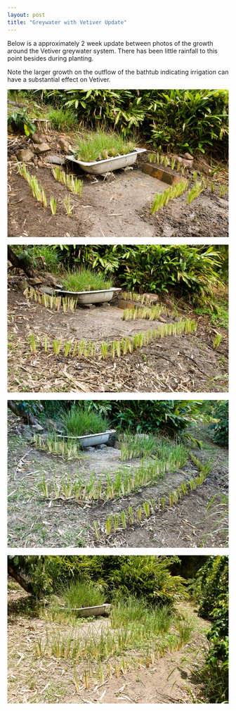```yaml
---
layout: post
title: "Greywater with Vetiver Update"
---
```

Below is a approximately 2 week update between photos of the growth around the Vetiver greywater system. There has been little rainfall to this point besides during planting.

Note the larger growth on the outflow of the bathtub indicating irrigation can have a substantial effect on Vetiver.

[![alt text](/assets/img/thumbs/greywater2.jpg "Greywater Vetiver")](/assets/img/greywater2.jpg)

[![alt text](/assets/img/thumbs/greywater22.jpg "Greywater Vetiver")](/assets/img/greywater22.jpg)

[![alt text](/assets/img/thumbs/greywater23.jpg "Greywater Vetiver")](/assets/img/greywater23.jpg)

[![alt text](/assets/img/thumbs/greywater24.jpg "Greywater Vetiver")](/assets/img/greywater24.jpg)